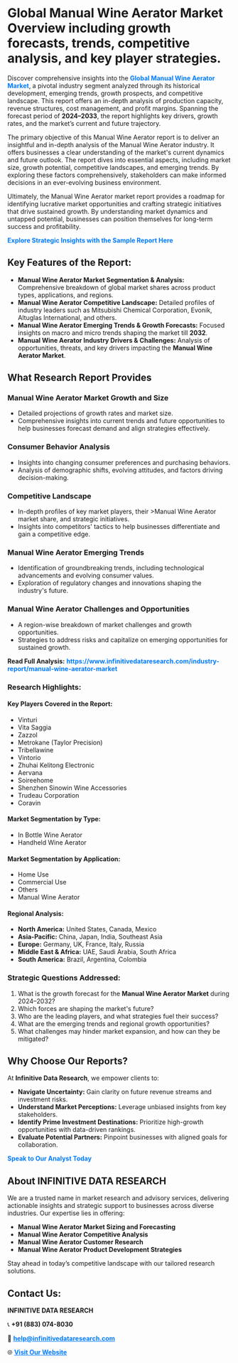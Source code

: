 <h1>Global Manual Wine Aerator Market Overview including growth forecasts, trends, competitive analysis, and key player strategies.</h1>
<p>
Discover comprehensive insights into the 
<a href="https://www.infinitivedataresearch.com/industry-report/manual-wine-aerator-market" rel="dofollow" style="color: #007BFF; text-decoration: none;"><strong>Global Manual Wine Aerator Market</strong></a>, a pivotal industry segment analyzed through its historical development, emerging trends, growth prospects, and competitive landscape. This report offers an in-depth analysis of production capacity, revenue structures, cost management, and profit margins. Spanning the forecast period of <strong>2024–2033</strong>, the report highlights key drivers, growth rates, and the market’s current and future trajectory.
</p>
<p>
The primary objective of this Manual Wine Aerator report is to deliver an insightful and in-depth analysis of the Manual Wine Aerator industry. It offers businesses a clear understanding of the market's current dynamics and future outlook. The report dives into essential aspects, including market size, growth potential, competitive landscapes, and emerging trends. By exploring these factors comprehensively, stakeholders can make informed decisions in an ever-evolving business environment.
</p>
<p>
Ultimately, the Manual Wine Aerator market report provides a roadmap for identifying lucrative market opportunities and crafting strategic initiatives that drive sustained growth. By understanding market dynamics and untapped potential, businesses can position themselves for long-term success and profitability.
</p>
<p>
<a href="https://www.infinitivedataresearch.com/request-sample/reportId=103559" style="color: #007BFF; text-decoration: none;"><strong>Explore Strategic Insights with the Sample Report Here</strong></a>
</p>

<h2>Key Features of the Report:</h2>
<ul>
<li><strong>Manual Wine Aerator Market Segmentation & Analysis:</strong> Comprehensive breakdown of global market shares across product types, applications, and regions.</li>
<li><strong>Manual Wine Aerator Competitive Landscape:</strong> Detailed profiles of industry leaders such as Mitsubishi Chemical Corporation, Evonik, Altuglas International, and others.</li>
<li><strong>Manual Wine Aerator Emerging Trends & Growth Forecasts:</strong> Focused insights on macro and micro trends shaping the market till <strong>2032</strong>.</li>
<li><strong>Manual Wine Aerator Industry Drivers & Challenges:</strong> Analysis of opportunities, threats, and key drivers impacting the <strong>Manual Wine Aerator Market</strong>.</li>
</ul>

<h2>What Research Report Provides</h2>
<h3>Manual Wine Aerator Market Growth and Size</h3>
<ul>
<li>Detailed projections of growth rates and market size.</li>
<li>Comprehensive insights into current trends and future opportunities to help businesses forecast demand and align strategies effectively.</li>
</ul>

<h3>Consumer Behavior Analysis</h3>
<ul>
<li>Insights into changing consumer preferences and purchasing behaviors.</li>
<li>Analysis of demographic shifts, evolving attitudes, and factors driving decision-making.</li>
</ul>

<h3>Competitive Landscape</h3>
<ul>
<li>In-depth profiles of key market players, their >Manual Wine Aerator market share, and strategic initiatives.</li>
<li>Insights into competitors' tactics to help businesses differentiate and gain a competitive edge.</li>
</ul>

<h3>Manual Wine Aerator Emerging Trends</h3>
<ul>
<li>Identification of groundbreaking trends, including technological advancements and evolving consumer values.</li>
<li>Exploration of regulatory changes and innovations shaping the industry's future.</li>
</ul>

<h3>Manual Wine Aerator Challenges and Opportunities</h3>
<ul>
<li>A region-wise breakdown of market challenges and growth opportunities.</li>
<li>Strategies to address risks and capitalize on emerging opportunities for sustained growth.</li>
</ul>
<p><strong>Read Full Analysis:</strong> <a href="https://www.infinitivedataresearch.com/industry-report/manual-wine-aerator-market" rel="dofollow" style="color: #007BFF; text-decoration: none;"><strong>https://www.infinitivedataresearch.com/industry-report/manual-wine-aerator-market</strong></a></p>
<h3>Research Highlights:</h3>
<h4>Key Players Covered in the Report:</h4>
<ul><li>Vinturi</li><li>Vita Saggia</li><li>Zazzol</li><li>Metrokane (Taylor Precision)</li><li>Tribellawine</li><li>Vintorio</li><li>Zhuhai Kelitong Electronic</li><li>Aervana</li><li>Soireehome</li><li>Shenzhen Sinowin Wine Accessories</li><li>Trudeau Corporation</li><li>Coravin</li></ul>
<h4>Market Segmentation by Type:</h4>
<ul><li>In Bottle Wine Aerator</li><li>Handheld Wine Aerator</li></ul>
<h4>Market Segmentation by Application:</h4>
<ul><li>Home Use</li><li>Commercial Use</li><li>Others</li><li>Manual Wine Aerator</li></ul>

<h4>Regional Analysis:</h4>
<ul>
<li><strong>North America:</strong> United States, Canada, Mexico</li>
<li><strong>Asia-Pacific:</strong> China, Japan, India, Southeast Asia</li>
<li><strong>Europe:</strong> Germany, UK, France, Italy, Russia</li>
<li><strong>Middle East & Africa:</strong> UAE, Saudi Arabia, South Africa</li>
<li><strong>South America:</strong> Brazil, Argentina, Colombia</li>
</ul>

<h3>Strategic Questions Addressed:</h3>
<ol>
<li>What is the growth forecast for the <strong>Manual Wine Aerator Market</strong> during 2024–2032?</li>
<li>Which forces are shaping the market's future?</li>
<li>Who are the leading players, and what strategies fuel their success?</li>
<li>What are the emerging trends and regional growth opportunities?</li>
<li>What challenges may hinder market expansion, and how can they be mitigated?</li>
</ol>

<h2>Why Choose Our Reports?</h2>
<p>At <strong>Infinitive Data Research</strong>, we empower clients to:</p>
<ul>
<li><strong>Navigate Uncertainty:</strong> Gain clarity on future revenue streams and investment risks.</li>
<li><strong>Understand Market Perceptions:</strong> Leverage unbiased insights from key stakeholders.</li>
<li><strong>Identify Prime Investment Destinations:</strong> Prioritize high-growth opportunities with data-driven rankings.</li>
<li><strong>Evaluate Potential Partners:</strong> Pinpoint businesses with aligned goals for collaboration.</li>
</ul>
<p><a href="https://www.infinitivedataresearch.com/industry-report/manual-wine-aerator-market" rel="dofollow" style="color: #007BFF; text-decoration: none;"><strong>Speak to Our Analyst Today</strong></a></p>

<h2>About INFINITIVE DATA RESEARCH</h2>
<p>We are a trusted name in market research and advisory services, delivering actionable insights and strategic support to businesses across diverse industries. Our expertise lies in offering:</p>
<ul>
<li><strong>Manual Wine Aerator Market Sizing and Forecasting</strong></li>
<li><strong>Manual Wine Aerator Competitive Analysis</strong></li>
<li><strong>Manual Wine Aerator Customer Research</strong></li>
<li><strong>Manual Wine Aerator Product Development Strategies</strong></li>
</ul>
<p>Stay ahead in today’s competitive landscape with our tailored research solutions.</p>

<h2>Contact Us:</h2>
<p><strong>INFINITIVE DATA RESEARCH</strong></p>
<p>📞 <strong>+91 (883) 074-8030</strong></p>
<p>📧 <strong><a href="mailto:help@infinitivedataresearch.com" style="color: #007BFF;">help@infinitivedataresearch.com</a></strong></p>
<p>🌐 <strong><a href="https://www.infinitivedataresearch.com" rel="dofollow" style="color: #007BFF;">Visit Our Website</a></strong></p>